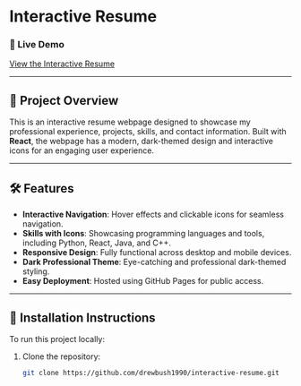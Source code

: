 # Interactive Resume

### 🌟 Live Demo
[View the Interactive Resume](https://drewbush1990.github.io/interactive-resume/)

---

## 🚀 Project Overview
This is an interactive resume webpage designed to showcase my professional experience, projects, skills, and contact information. Built with **React**, the webpage has a modern, dark-themed design and interactive icons for an engaging user experience.

---

## 🛠️ Features
- **Interactive Navigation**: Hover effects and clickable icons for seamless navigation.
- **Skills with Icons**: Showcasing programming languages and tools, including Python, React, Java, and C++.
- **Responsive Design**: Fully functional across desktop and mobile devices.
- **Dark Professional Theme**: Eye-catching and professional dark-themed styling.
- **Easy Deployment**: Hosted using GitHub Pages for public access.

---

## 📜 Installation Instructions
To run this project locally:

1. Clone the repository:
   ```bash
   git clone https://github.com/drewbush1990/interactive-resume.git
